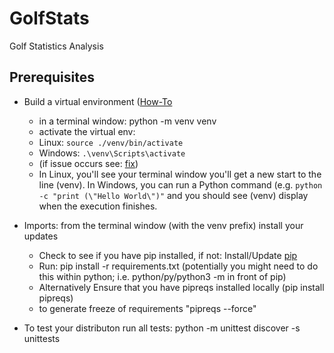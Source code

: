 # GolfStats
Golf Statistics Analysis

## Prerequisites

- Build a virtual environment ([How-To](https://python.plainenglish.io/python-virtual-environments-explained-78d5a040f963)
  -  in a terminal window: python -m venv venv
  -  activate the virtual env: 
    - Linux: `source ./venv/bin/activate`  
    - Windows: `.\venv\Scripts\activate`
    - (if issue occurs see: [fix](https://www.sharepointdiary.com/2014/03/fix-for-powershell-script-cannot-be-loaded-because-running-scripts-is-disabled-on-this-system.html))
  -  In Linux, you'll see your terminal window you'll get a new start to the line (venv). In Windows, you can run a Python command (e.g. `python -c "print (\"Hello World\")"` and you should see (venv) display when the execution finishes.

- Imports: from the terminal window (with the venv prefix) install your updates  
  - Check to see if you have pip installed, if not: Install/Update [pip](https://pip.pypa.io/en/stable/installation/)
  - Run: pip install -r requirements.txt (potentially you might need to do this within python; i.e. python/py/python3 -m in front of pip)
  - Alternatively Ensure that you have pipreqs installed locally (pip install pipreqs)
  - to generate freeze of requirements "pipreqs --force"

- To test your distributon run all tests: python -m unittest discover -s unittests